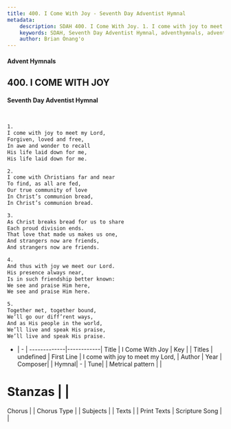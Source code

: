 ```yaml
---
title: 400. I Come With Joy - Seventh Day Adventist Hymnal
metadata:
    description: SDAH 400. I Come With Joy. 1. I come with joy to meet my Lord, Forgiven, loved and free, In awe and wonder to recall His life laid down for me, His life laid down for me.
    keywords: SDAH, Seventh Day Adventist Hymnal, adventhymnals, advent hymnals, I Come With Joy, I come with joy to meet my Lord, 
    author: Brian Onang'o
---
```


#### Advent Hymnals
## 400. I COME WITH JOY
#### Seventh Day Adventist Hymnal

```txt


1.
I come with joy to meet my Lord,
Forgiven, loved and free,
In awe and wonder to recall
His life laid down for me,
His life laid down for me.

2.
I come with Christians far and near
To find, as all are fed,
Our true community of love
In Christ’s communion bread,
In Christ’s communion bread.

3.
As Christ breaks bread for us to share
Each proud division ends.
That love that made us makes us one,
And strangers now are friends,
And strangers now are friends.

4.
And thus with joy we meet our Lord.
His presence always near,
Is in such friendship better known:
We see and praise Him here,
We see and praise Him here.

5.
Together met, together bound,
We’ll go our diff’rent ways,
And as His people in the world,
We’ll live and speak His praise,
We’ll live and speak His praise.


```

- |   -  |
-------------|------------|
Title | I Come With Joy |
Key |  |
Titles | undefined |
First Line | I come with joy to meet my Lord, |
Author | 
Year | 
Composer|  |
Hymnal|  - |
Tune|  |
Metrical pattern | |
# Stanzas |  |
Chorus |  |
Chorus Type |  |
Subjects |  |
Texts |  |
Print Texts | 
Scripture Song |  |
  
